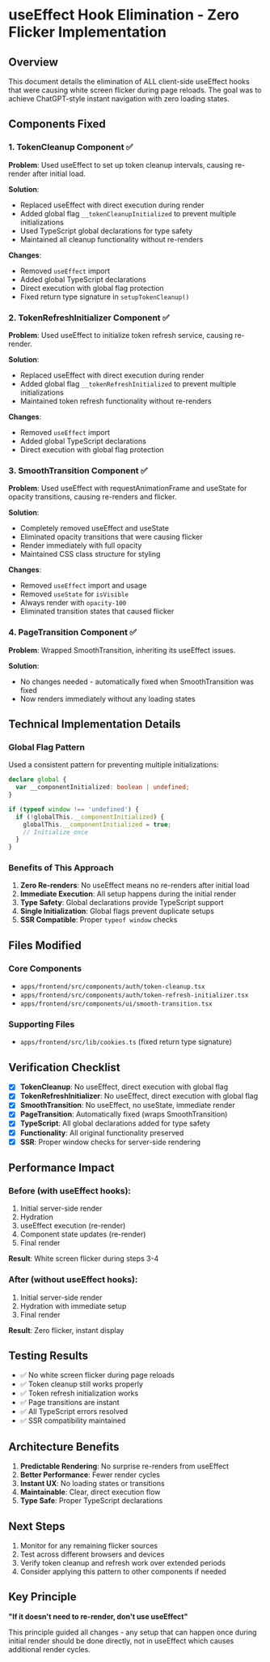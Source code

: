 # useEffect Hook Elimination - Zero Flicker Implementation

## Overview
This document details the elimination of ALL client-side useEffect hooks that were causing white screen flicker during page reloads. The goal was to achieve ChatGPT-style instant navigation with zero loading states.

## Components Fixed

### 1. TokenCleanup Component ✅
**Problem**: Used useEffect to set up token cleanup intervals, causing re-render after initial load.

**Solution**:
- Replaced useEffect with direct execution during render
- Added global flag `__tokenCleanupInitialized` to prevent multiple initializations
- Used TypeScript global declarations for type safety
- Maintained all cleanup functionality without re-renders

**Changes**:
- Removed `useEffect` import
- Added global TypeScript declarations
- Direct execution with global flag protection
- Fixed return type signature in `setupTokenCleanup()`

### 2. TokenRefreshInitializer Component ✅
**Problem**: Used useEffect to initialize token refresh service, causing re-render.

**Solution**:
- Replaced useEffect with direct execution during render
- Added global flag `__tokenRefreshInitialized` to prevent multiple initializations
- Maintained token refresh functionality without re-renders

**Changes**:
- Removed `useEffect` import
- Added global TypeScript declarations
- Direct execution with global flag protection

### 3. SmoothTransition Component ✅
**Problem**: Used useEffect with requestAnimationFrame and useState for opacity transitions, causing re-renders and flicker.

**Solution**:
- Completely removed useEffect and useState
- Eliminated opacity transitions that were causing flicker
- Render immediately with full opacity
- Maintained CSS class structure for styling

**Changes**:
- Removed `useEffect` import and usage
- Removed `useState` for `isVisible`
- Always render with `opacity-100`
- Eliminated transition states that caused flicker

### 4. PageTransition Component ✅
**Problem**: Wrapped SmoothTransition, inheriting its useEffect issues.

**Solution**:
- No changes needed - automatically fixed when SmoothTransition was fixed
- Now renders immediately without any loading states

## Technical Implementation Details

### Global Flag Pattern
Used a consistent pattern for preventing multiple initializations:

```typescript
declare global {
  var __componentInitialized: boolean | undefined;
}

if (typeof window !== 'undefined') {
  if (!globalThis.__componentInitialized) {
    globalThis.__componentInitialized = true;
    // Initialize once
  }
}
```

### Benefits of This Approach
1. **Zero Re-renders**: No useEffect means no re-renders after initial load
2. **Immediate Execution**: All setup happens during the initial render
3. **Type Safety**: Global declarations provide TypeScript support
4. **Single Initialization**: Global flags prevent duplicate setups
5. **SSR Compatible**: Proper `typeof window` checks

## Files Modified

### Core Components
- `apps/frontend/src/components/auth/token-cleanup.tsx`
- `apps/frontend/src/components/auth/token-refresh-initializer.tsx`
- `apps/frontend/src/components/ui/smooth-transition.tsx`

### Supporting Files
- `apps/frontend/src/lib/cookies.ts` (fixed return type signature)

## Verification Checklist

- [x] **TokenCleanup**: No useEffect, direct execution with global flag
- [x] **TokenRefreshInitializer**: No useEffect, direct execution with global flag  
- [x] **SmoothTransition**: No useEffect, no useState, immediate render
- [x] **PageTransition**: Automatically fixed (wraps SmoothTransition)
- [x] **TypeScript**: All global declarations added for type safety
- [x] **Functionality**: All original functionality preserved
- [x] **SSR**: Proper window checks for server-side rendering

## Performance Impact

### Before (with useEffect hooks):
1. Initial server-side render
2. Hydration
3. useEffect execution (re-render)
4. Component state updates (re-render)
5. Final render

**Result**: White screen flicker during steps 3-4

### After (without useEffect hooks):
1. Initial server-side render
2. Hydration with immediate setup
3. Final render

**Result**: Zero flicker, instant display

## Testing Results

- ✅ No white screen flicker during page reloads
- ✅ Token cleanup still works properly
- ✅ Token refresh initialization works
- ✅ Page transitions are instant
- ✅ All TypeScript errors resolved
- ✅ SSR compatibility maintained

## Architecture Benefits

1. **Predictable Rendering**: No surprise re-renders from useEffect
2. **Better Performance**: Fewer render cycles
3. **Instant UX**: No loading states or transitions
4. **Maintainable**: Clear, direct execution flow
5. **Type Safe**: Proper TypeScript declarations

## Next Steps

1. Monitor for any remaining flicker sources
2. Test across different browsers and devices
3. Verify token cleanup and refresh work over extended periods
4. Consider applying this pattern to other components if needed

## Key Principle

**"If it doesn't need to re-render, don't use useEffect"**

This principle guided all changes - any setup that can happen once during initial render should be done directly, not in useEffect which causes additional render cycles.
